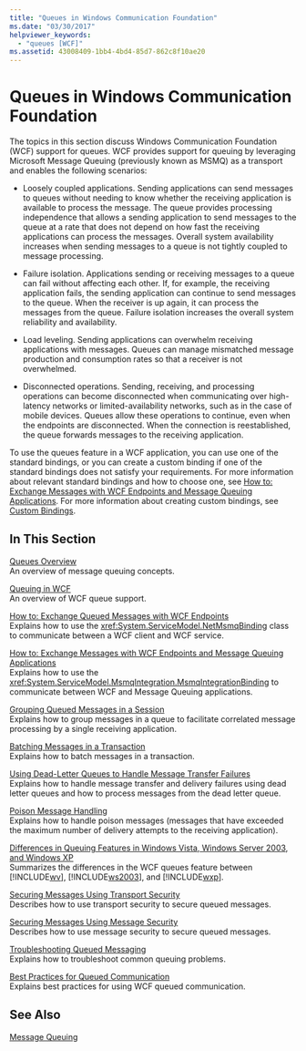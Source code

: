 ```yaml
---
title: "Queues in Windows Communication Foundation"
ms.date: "03/30/2017"
helpviewer_keywords: 
  - "queues [WCF]"
ms.assetid: 43008409-1bb4-4bd4-85d7-862c8f10ae20
---
```

# Queues in Windows Communication Foundation
The topics in this section discuss Windows Communication Foundation (WCF) support for queues. WCF provides support for queuing by leveraging Microsoft Message Queuing (previously known as MSMQ) as a transport and enables the following scenarios:  
  
- Loosely coupled applications. Sending applications can send messages to queues without needing to know whether the receiving application is available to process the message. The queue provides processing independence that allows a sending application to send messages to the queue at a rate that does not depend on how fast the receiving applications can process the messages. Overall system availability increases when sending messages to a queue is not tightly coupled to message processing.  
  
- Failure isolation. Applications sending or receiving messages to a queue can fail without affecting each other. If, for example, the receiving application fails, the sending application can continue to send messages to the queue. When the receiver is up again, it can process the messages from the queue. Failure isolation increases the overall system reliability and availability.  
  
- Load leveling. Sending applications can overwhelm receiving applications with messages. Queues can manage mismatched message production and consumption rates so that a receiver is not overwhelmed.  
  
- Disconnected operations. Sending, receiving, and processing operations can become disconnected when communicating over high-latency networks or limited-availability networks, such as in the case of mobile devices. Queues allow these operations to continue, even when the endpoints are disconnected. When the connection is reestablished, the queue forwards messages to the receiving application.  
  
 To use the queues feature in a WCF application, you can use one of the standard bindings, or you can create a custom binding if one of the standard bindings does not satisfy your requirements. For more information about relevant standard bindings and how to choose one, see [How to: Exchange Messages with WCF Endpoints and Message Queuing Applications](../../../../docs/framework/wcf/feature-details/how-to-exchange-messages-with-wcf-endpoints-and-message-queuing-applications.md). For more information about creating custom bindings, see [Custom Bindings](../../../../docs/framework/wcf/extending/custom-bindings.md).  
  
## In This Section  
 [Queues Overview](../../../../docs/framework/wcf/feature-details/queues-overview.md)  
 An overview of message queuing concepts.  
  
 [Queuing in WCF](../../../../docs/framework/wcf/feature-details/queuing-in-wcf.md)  
 An overview of WCF queue support.  
  
 [How to: Exchange Queued Messages with WCF Endpoints](../../../../docs/framework/wcf/feature-details/how-to-exchange-queued-messages-with-wcf-endpoints.md)  
 Explains how to use the <xref:System.ServiceModel.NetMsmqBinding> class to communicate between a WCF client and WCF service.  
  
 [How to: Exchange Messages with WCF Endpoints and Message Queuing Applications](../../../../docs/framework/wcf/feature-details/how-to-exchange-messages-with-wcf-endpoints-and-message-queuing-applications.md)  
 Explains how to use the <xref:System.ServiceModel.MsmqIntegration.MsmqIntegrationBinding> to communicate between WCF and Message Queuing applications.  
  
 [Grouping Queued Messages in a Session](../../../../docs/framework/wcf/feature-details/grouping-queued-messages-in-a-session.md)  
 Explains how to group messages in a queue to facilitate correlated message processing by a single receiving application.  
  
 [Batching Messages in a Transaction](../../../../docs/framework/wcf/feature-details/batching-messages-in-a-transaction.md)  
 Explains how to batch messages in a transaction.  
  
 [Using Dead-Letter Queues to Handle Message Transfer Failures](../../../../docs/framework/wcf/feature-details/using-dead-letter-queues-to-handle-message-transfer-failures.md)  
 Explains how to handle message transfer and delivery failures using dead letter queues and how to process messages from the dead letter queue.  
  
 [Poison Message Handling](../../../../docs/framework/wcf/feature-details/poison-message-handling.md)  
 Explains how to handle poison messages (messages that have exceeded the maximum number of delivery attempts to the receiving application).  
  
 [Differences in Queuing Features in Windows Vista, Windows Server 2003, and Windows XP](../../../../docs/framework/wcf/feature-details/diff-in-queue-in-vista-server-2003-windows-xp.md)  
 Summarizes the differences in the WCF queues feature between [!INCLUDE[wv](../../../../includes/wv-md.md)], [!INCLUDE[ws2003](../../../../includes/ws2003-md.md)], and [!INCLUDE[wxp](../../../../includes/wxp-md.md)].  
  
 [Securing Messages Using Transport Security](../../../../docs/framework/wcf/feature-details/securing-messages-using-transport-security.md)  
 Describes how to use transport security to secure queued messages.  
  
 [Securing Messages Using Message Security](../../../../docs/framework/wcf/feature-details/securing-messages-using-message-security.md)  
 Describes how to use message security to secure queued messages.  
  
 [Troubleshooting Queued Messaging](../../../../docs/framework/wcf/feature-details/troubleshooting-queued-messaging.md)  
 Explains how to troubleshoot common queuing problems.  
  
 [Best Practices for Queued Communication](../../../../docs/framework/wcf/feature-details/best-practices-for-queued-communication.md)  
 Explains best practices for using WCF queued communication.  
  
## See Also  
 [Message Queuing](http://msdn.microsoft.com/library/ff917e87-05d5-478f-9430-0f560675ece1)
